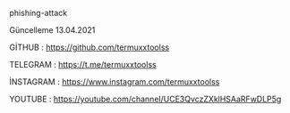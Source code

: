 phishing-attack

Güncelleme 13.04.2021

GİTHUB    : https://github.com/termuxxtoolss

TELEGRAM  : https://t.me/termuxxtoolss

İNSTAGRAM : https://www.instagram.com/termuxxtoolss

YOUTUBE   : https://youtube.com/channel/UCE3QvczZXklHSAaRFwDLP5g

